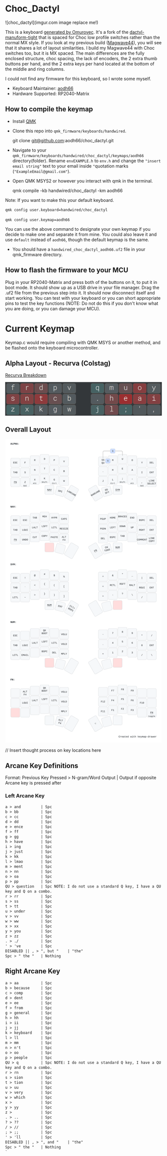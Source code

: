 # Choc_Dactyl

![choc_dactyl](imgur.com image replace me!)

This is a keyboard [generated by Omurovec](https://github.com/omurovec/dactyl-high-profile?tab=readme-ov-file). It's a fork of the [dactyl-manuform-tight](https://github.com/okke-formsma/dactyl-manuform-tight) that is spaced for Choc low profile switches rather than the normal MX style. If you look at my previous build ([Magwave44](https://github.com/aodh66/qmk_magwave44?tab=readme-ov-file)), you will see that it shares a lot of layout similarities. I build my Magwave44 with Choc switches too, but it is MX spaced. The main differences are the fully enclosed structure, choc spacing, the lack of encoders, the 2 extra thumb buttons per hand, and the 2 extra keys per hand located at the bottom of the middle and ring columns.

I could not find any firmware for this keyboard, so I wrote some myself.
* Keyboard Maintainer: [aodh66](https://github.com/aodh66)
* Hardware Supported: RP2040-Matrix

## How to compile the keymap
* Install [QMK](https://docs.qmk.fm/newbs)
* Clone this repo into `qmk_firmware/keyboards/handwired`.

    git clone git@github.com:aodh66/choc_dactyl.git

* Navigate to your `qmk_firmware/keyboards/handwired/choc_dactyl/keymaps/aodh66` directory(folder). Rename `envEXAMPLE.h` to `env.h` and change the `"insert email string"` text to your email inside `"`quotation marks (`"ExampleEmail@gmail.com"`).

* Open QMK MSYS2 or however you interact with qmk in the terminal.

    qmk compile -kb handwired/choc_dactyl -km aodh66

Note: If you want to make this your default keyboard.

    qmk config user.keyboard=handwired/choc_dactyl

    qmk config user.keymap=aodh66

You can use the above command to designate your own keymap if you decide to make one and separate it from mine. You could also leave it and use `default`  instead of `aodh66`, though the default keymap is the same.

* You should have a `handwired_choc_dactyl_aodh66.uf2` file in your qmk_firmware directory.

## How to flash the firmware to your MCU
Plug in your RP2040-Matrix and press both of the buttons on it, to put it in boot mode. It should show up as a USB drive in your file manager. Drag the .uf2 file from the previous step into it. It should now disconnect itself and start working. You can test with your keyboard or you can short appropriate pins to test the key functions (NOTE: Do not do this if you don't know what you are doing, or you can damage your MCU).

# Current Keymap
Keymap.c would require compiling with QMK MSYS or another method, and be flashed onto the keyboard microcontroller.

## Alpha Layout - Recurva (Colstag)
[Recurva Breakdown](https://github.com/GalileoBlues/Recurva?tab=readme-ov-file#variations)

![picture of the recurva letter layout](https://github.com/aodh66/qmk-magwave44/blob/main/images/Recurva.png)

## Overall Layout

![picture of my choc_dactyl keymap layers](https://github.com/aodh66/qmk-magwave44/blob/main/images/my_keymap.svg)

// Insert thought process on key locations here

## Arcane Key Definitions
Format: Previous Key Pressed > N-gram/Word Output  | Output if opposite Arcane key is pressed after

### Left Arcane Key
```
a > and         | Spc
b > bb          | Spc
c > cc          | Spc
d > dd          | Spc
e > ence        | Spc
f > ff          | Spc
g > gg          | Spc
h > have        | Spc
i > ing         | Spc
j > just        | Spc
k > kk          | Spc
l > lmao        | Spc
m > ment        | Spc
n > nn          | Spc
o > oa          | Spc
p > pp          | Spc
QU > question   | Spc NOTE: I do not use a standard Q key, I have a QU key and Q on a combo.
r > rr          | Spc
s > ss          | Spc
t > tt          | Spc
u > under       | Spc
v > vv          | Spc
w > ww          | Spc
x > xx          | Spc
y > you         | Spc
z > zz          | Spc
. > ./          | Spc
' > 've         | Spc
DISABLED || , > ", but "    | "the"
Spc > " the "   | Nothing
```

## Right Arcane Key
```
a > aa          | Spc
b > because     | Spc
c > comp        | Spc
d > dent        | Spc
e > ee          | Spc
f > from        | Spc
g > general     | Spc
h > hh          | Spc
i > ii          | Spc
j > jj          | Spc
k > keyboard    | Spc
l > ll          | Spc
m > mm          | Spc
n > n't         | Spc
o > oo          | Spc
p > people      | Spc
QU > q          | Spc NOTE: I do not use a standard Q key, I have a QU key and Q on a combo.
r > rn          | Spc
s > sion        | Spc
t > tion        | Spc
u > uu          | Spc
v > very        | Spc
w > which       | Spc
x >             | Spc
y > yy          | Spc
z >             | Spc
. > ..          | Spc
? > ??          | Spc
/ > //          | Spc
; > ;;          | Spc
' > 'll         | Spc
DISABLED || , > ", and "    | "the"
Spc > " the "   | Nothing
`
